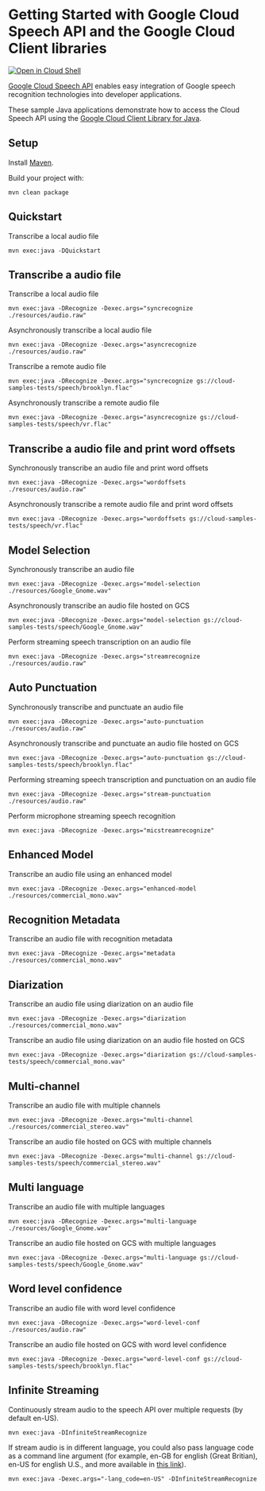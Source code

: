 # Getting Started with Google Cloud Speech API and the Google Cloud Client libraries

<a href="https://console.cloud.google.com/cloudshell/open?git_repo=https://github.com/GoogleCloudPlatform/java-docs-samples&page=editor&open_in_editor=speech/cloud-client/README.md">
<img alt="Open in Cloud Shell" src ="http://gstatic.com/cloudssh/images/open-btn.png"></a>

[Google Cloud Speech API][speech] enables easy integration of Google speech
recognition technologies into developer applications.

These sample Java applications demonstrate how to access the Cloud Speech API
using the [Google Cloud Client Library for Java][google-cloud-java].

[speech]: https://cloud.google.com/speech/docs/
[google-cloud-java]: https://github.com/GoogleCloudPlatform/google-cloud-java

## Setup

Install [Maven](http://maven.apache.org/).

Build your project with:

```
mvn clean package
```

## Quickstart
Transcribe a local audio file
```
mvn exec:java -DQuickstart
```

## Transcribe a audio file
Transcribe a local audio file
```
mvn exec:java -DRecognize -Dexec.args="syncrecognize ./resources/audio.raw"
```

Asynchronously transcribe a local audio file
```
mvn exec:java -DRecognize -Dexec.args="asyncrecognize ./resources/audio.raw"
```

Transcribe a remote audio file
```
mvn exec:java -DRecognize -Dexec.args="syncrecognize gs://cloud-samples-tests/speech/brooklyn.flac"
```

Asynchronously transcribe a remote audio file
```
mvn exec:java -DRecognize -Dexec.args="asyncrecognize gs://cloud-samples-tests/speech/vr.flac"
```

## Transcribe a audio file and print word offsets
Synchronously transcribe an audio file and print word offsets
```
mvn exec:java -DRecognize -Dexec.args="wordoffsets ./resources/audio.raw"
```

Asynchronously transcribe a remote audio file and print word offsets
```
mvn exec:java -DRecognize -Dexec.args="wordoffsets gs://cloud-samples-tests/speech/vr.flac"
```

## Model Selection
Synchronously transcribe an audio file
```
mvn exec:java -DRecognize -Dexec.args="model-selection ./resources/Google_Gnome.wav"
```

Asynchronously transcribe an audio file hosted on GCS
```
mvn exec:java -DRecognize -Dexec.args="model-selection gs://cloud-samples-tests/speech/Google_Gnome.wav"
```

Perform streaming speech transcription on an audio file
```
mvn exec:java -DRecognize -Dexec.args="streamrecognize ./resources/audio.raw"
```

## Auto Punctuation
Synchronously transcribe and punctuate an audio file
```
mvn exec:java -DRecognize -Dexec.args="auto-punctuation ./resources/audio.raw"
```

Asynchronously transcribe and punctuate an audio file hosted on GCS
```
mvn exec:java -DRecognize -Dexec.args="auto-punctuation gs://cloud-samples-tests/speech/brooklyn.flac"
```

Performing streaming speech transcription and punctuation on an audio file
```
mvn exec:java -DRecognize -Dexec.args="stream-punctuation ./resources/audio.raw"
```

Perform microphone streaming speech recognition
```
mvn exec:java -DRecognize -Dexec.args="micstreamrecognize"
```

## Enhanced Model
Transcribe an audio file using an enhanced model
```
mvn exec:java -DRecognize -Dexec.args="enhanced-model ./resources/commercial_mono.wav"
```

## Recognition Metadata
Transcribe an audio file with recognition metadata
```
mvn exec:java -DRecognize -Dexec.args="metadata ./resources/commercial_mono.wav"
```


## Diarization
Transcribe an audio file using diarization on an audio file
```
mvn exec:java -DRecognize -Dexec.args="diarization ./resources/commercial_mono.wav"
```

Transcribe an audio file using diarization on an audio file hosted on GCS
```
mvn exec:java -DRecognize -Dexec.args="diarization gs://cloud-samples-tests/speech/commercial_mono.wav"
```

## Multi-channel
Transcribe an audio file with multiple channels
```
mvn exec:java -DRecognize -Dexec.args="multi-channel ./resources/commercial_stereo.wav"
```

Transcribe an audio file hosted on GCS with multiple channels
```
mvn exec:java -DRecognize -Dexec.args="multi-channel gs://cloud-samples-tests/speech/commercial_stereo.wav"
```

## Multi language
Transcribe an audio file with multiple languages
```
mvn exec:java -DRecognize -Dexec.args="multi-language ./resources/Google_Gnome.wav"
```

Transcribe an audio file hosted on GCS with multiple languages
```
mvn exec:java -DRecognize -Dexec.args="multi-language gs://cloud-samples-tests/speech/Google_Gnome.wav"
```

## Word level confidence
Transcribe an audio file with word level confidence
```
mvn exec:java -DRecognize -Dexec.args="word-level-conf ./resources/audio.raw"
```

Transcribe an audio file hosted on GCS with word level confidence
```
mvn exec:java -DRecognize -Dexec.args="word-level-conf gs://cloud-samples-tests/speech/brooklyn.flac"
```

## Infinite Streaming
Continuously stream audio to the speech API over multiple requests (by default en-US).
```
mvn exec:java -DInfiniteStreamRecognize
```
If stream audio is in different language, you could also pass language code as a command line argument (for example, en-GB for english (Great Britian), en-US for english U.S., and more available in [this link](https://cloud.google.com/speech-to-text/docs/languages)).
```
mvn exec:java -Dexec.args="-lang_code=en-US" -DInfiniteStreamRecognize
```
